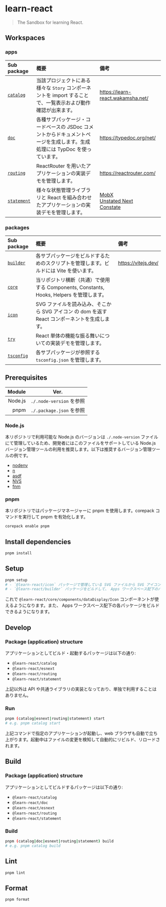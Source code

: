 # learn-react

> The Sandbox for learning React.

## Workspaces

### apps

| Sub package                              | 概要                                                                                                                      | 備考                                                                                                                                              |
| :--------------------------------------- | :------------------------------------------------------------------------------------------------------------------------ | :------------------------------------------------------------------------------------------------------------------------------------------------ |
| [`catalog`](/tree/main/apps/catalog)     | 当該プロジェクトにある様々な `Story` コンポーネントを import することで、一覧表示および動作確認が出来ます。               | https://learn-react.wakamsha.net/                                                                                                                 |
| [`doc`](/tree/main/apps/doc)             | 各種サブパッケージ・コードベースの JSDoc コメントからドキュメントページを生成します。生成処理には TypDoc を使っています。 | https://typedoc.org/net/                                                                                                                          |
| [`routing`](/tree/main/apps/routing)     | ReactRouter を用いたアプリケーションの実装デモを管理します。                                                              | https://reactrouter.com/                                                                                                                          |
| [`statement`](/tree/main/apps/statement) | 様々な状態管理ライブラリと React を組み合わせたアプリケーションの実装デモを管理します。                                   | [MobX](https://mobx.js.org/)<br>[Unstated Next](https://github.com/jamiebuilds/unstated-next)<br>[Constate](https://github.com/diegohaz/constate) |

### packages

| Sub package                                | 概要                                                                                           | 備考                |
| :----------------------------------------- | :--------------------------------------------------------------------------------------------- | :------------------ |
| [`builder`](/tree/main/packages/builder)   | 各サブパッケージをビルドするためのスクリプトを管理します。ビルドには Vite を使います。         | https://vitejs.dev/ |
| [`core`](/tree/main/packages/core)         | 当リポジトリ横断（共通）で使用する Components, Constants, Hooks, Helpers を管理します。        |                     |
| [`icon`](/tree/main/packages/icon)         | SVG ファイルを読み込み、そこから SVG アイコン の dom を返す React コンポーネントを生成します。 |                     |
| [`try`](/tree/main/packages/try)           | React 単体の機能な振る舞いについての実装デモを管理します。                                     |                     |
| [`tsconfig`](/tree/main/packages/tsconfig) | 各サブパッケージが参照する `tsconfig.json` を管理します。                                      |                     |

## Prerequisites

|  Module | Ver.                     |
| ------: | ------------------------ |
| Node.js | `./.node-version` を参照 |
|    pnpm | `./.package.json` を参照 |

### Node.js

本リポジトリで利用可能な Node.js のバージョンは `./.node-version` ファイルにて管理しているため、開発者にはこのファイルをサポートしている Node.js バージョン管理ツールの利用を推奨します。以下は推奨するバージョン管理ツールの例です。

- [nodenv](https://github.com/nodenv/nodenv)
- [n](https://github.com/tj/n)
- [asdf](https://github.com/asdf-vm/asdf)
- [NVS](https://github.com/jasongin/nvs)
- [fnm](https://github.com/Schniz/fnm)

### pnpm

本リポジトリではパッケージマネージャーに pnpm を使用します。corepack コマンドを実行して pnpm を有効化します。

```bash
corepack enable pnpm
```

## Install dependencies

```bash
pnpm install
```

## Setup

```bash
pnpm setup
# - `@learn-react/icon` パッケージで管理している SVG ファイルから SVG アイコンコンポーネント用のオブジェクトデータを生成します。
# - `@learn-react/builder` パッケージをビルドして、 Apps ワークスペース配下のパッケージをビルドできるようにします。
```

これで `@learn-react/core/components/dataDisplay/Icon` コンポーネントが使えるようになります。また、 Apps ワークスペース配下の各パッケージをビルドできるようになります。

## Develop

### Package (application) structure

アプリケーションとしてビルド・起動するパッケージは以下の通り:

- `@learn-react/catalog`
- `@learn-react/esnext`
- `@learn-react/routing`
- `@learn-react/statement`

上記以外は API や共通ライブラリの実装となっており、単独で利用することはありません。

### Run

```bash
pnpm (catalog|esnext|routing|statement) start
# e.g. pnpm catalog start
```

上記コマンドで指定のアプリケーションが起動し、web ブラウザも自動で立ち上がります。起動中はファイルの変更を検知して自動的にリビルド、リロードされます。

## Build

### Package (application) structure

アプリケーションとしてビルドするパッケージは以下の通り:

- `@learn-react/catalog`
- `@learn-react/doc`
- `@learn-react/esnext`
- `@learn-react/routing`
- `@learn-react/statement`

### Build

```bash
pnpm (catalog|doc|esnext|routing|statement) build
# e.g. pnpm catalog build
```

## Lint

```bash
pnpm lint
```

## Format

```bash
pnpm format
```
